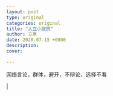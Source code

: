 ```yaml
---
layout: post
type: original
categories: original
title: "人立小庭院"
author: 立泉
date: 2020-07-15 +0800
description: 
cover: 

---
```


网络言论，群体，避开，不辩论，选择不看

| 
